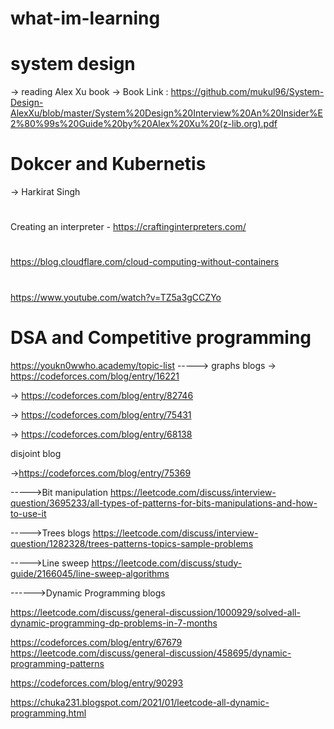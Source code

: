 # what-im-learning

# system design

-> reading Alex Xu book
-> Book Link : https://github.com/mukul96/System-Design-AlexXu/blob/master/System%20Design%20Interview%20An%20Insider%E2%80%99s%20Guide%20by%20Alex%20Xu%20(z-lib.org).pdf

# Dokcer and Kubernetis

-> Harkirat Singh

#

Creating an interpreter - https://craftinginterpreters.com/

#

https://blog.cloudflare.com/cloud-computing-without-containers

#

https://www.youtube.com/watch?v=TZ5a3gCCZYo

# DSA and Competitive programming

https://youkn0wwho.academy/topic-list
-----> graphs blogs
-> https://codeforces.com/blog/entry/16221

-> https://codeforces.com/blog/entry/82746

-> https://codeforces.com/blog/entry/75431

-> https://codeforces.com/blog/entry/68138

disjoint blog

->https://codeforces.com/blog/entry/75369

----->Bit manipulation
https://leetcode.com/discuss/interview-question/3695233/all-types-of-patterns-for-bits-manipulations-and-how-to-use-it

----->Trees blogs
https://leetcode.com/discuss/interview-question/1282328/trees-patterns-topics-sample-problems

----->Line sweep
https://leetcode.com/discuss/study-guide/2166045/line-sweep-algorithms

------>Dynamic Programming blogs

https://leetcode.com/discuss/general-discussion/1000929/solved-all-dynamic-programming-dp-problems-in-7-months

https://codeforces.com/blog/entry/67679
https://leetcode.com/discuss/general-discussion/458695/dynamic-programming-patterns

https://codeforces.com/blog/entry/90293

https://chuka231.blogspot.com/2021/01/leetcode-all-dynamic-programming.html
